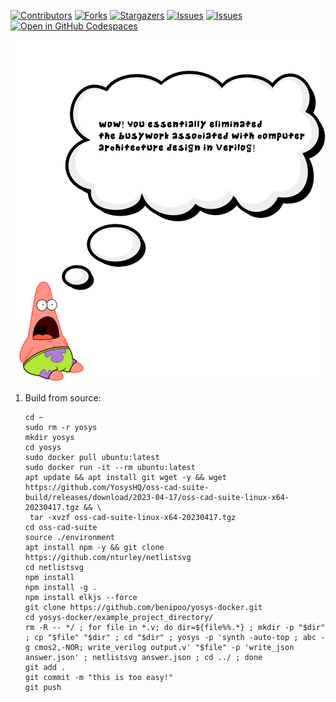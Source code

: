 
[![Contributors][contributors-shield]][contributors-url]
[![Forks][forks-shield]][forks-url]
[![Stargazers][stars-shield]][stars-url]
[![Issues][issues-shield]][issues-url]
[![Issues][license-shield]][issues-url]
[![Open in GitHub Codespaces](https://github.com/codespaces/badge.svg)](https://benipoo-effective-orbit-757w744799vfxrgg.github.dev/)

<img src="images/patrick_quote2.svg">

1. Build from source: 

   ```console
   cd ~
   sudo rm -r yosys
   mkdir yosys
   cd yosys
   sudo docker pull ubuntu:latest
   sudo docker run -it --rm ubuntu:latest
   apt update && apt install git wget -y && wget https://github.com/YosysHQ/oss-cad-suite-build/releases/download/2023-04-17/oss-cad-suite-linux-x64-20230417.tgz && \
	tar -xvzf oss-cad-suite-linux-x64-20230417.tgz
   cd oss-cad-suite
   source ./environment
   apt install npm -y && git clone https://github.com/nturley/netlistsvg
   cd netlistsvg
   npm install
   npm install -g .
   npm install elkjs --force
   git clone https://github.com/benipoo/yosys-docker.git
   cd yosys-docker/example_project_directory/
   rm -R -- */ ; for file in *.v; do dir=${file%%.*} ; mkdir -p "$dir" ; cp "$file" "$dir" ; cd "$dir" ; yosys -p 'synth -auto-top ; abc -g cmos2,-NOR; write_verilog output.v' "$file" -p 'write_json answer.json' ; netlistsvg answer.json ; cd ../ ; done
   git add .
   git commit -m "this is too easy!"
   git push
   ```

<!-- MARKDOWN LINKS & IMAGES -->
<!-- https://www.markdownguide.org/basic-syntax/#reference-style-links -->
[contributors-shield]: https://img.shields.io/github/contributors/benipoo/yosys-docker.svg?style=for-the-badge
[contributors-url]: https://github.com/benipoo/yosys-docker/graphs/contributors
[forks-shield]: https://img.shields.io/github/forks/benipoo/yosys-docker.svg?style=for-the-badge
[forks-url]: https://github.com/benipoo/yosys-docker/network/members
[stars-shield]: https://img.shields.io/github/stars/benipoo/yosys-docker.svg?style=for-the-badge
[stars-url]: https://github.com/benipoo/yosys-docker/stargazers
[issues-shield]: https://img.shields.io/github/issues/benipoo/yosys-docker.svg?style=for-the-badge
[issues-url]: https://github.com/benipoo/yosys-docker/issues
[license-shield]: https://img.shields.io/github/license/benipoo/yosys-docker.svg?style=for-the-badge
[license-url]: https://github.com/benipoo/yosys-docker/blob/master/LICENSE.txt
